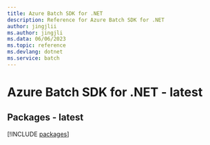 ```yaml
---
title: Azure Batch SDK for .NET
description: Reference for Azure Batch SDK for .NET
author: jingjlii
ms.author: jingjli
ms.data: 06/06/2023
ms.topic: reference
ms.devlang: dotnet
ms.service: batch
---
```

# Azure Batch SDK for .NET - latest
## Packages - latest
[!INCLUDE [packages](batch-index.md)]